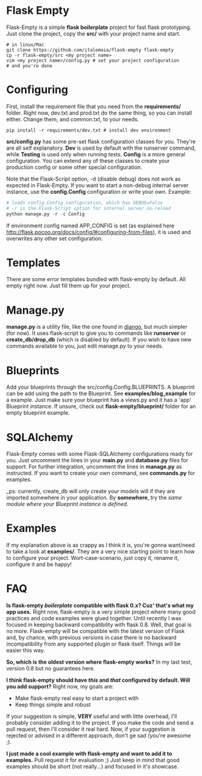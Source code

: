 Flask Empty
===========
Flask-Empty is a simple **flask boilerplate** project for fast flask prototyping. Just
clone the project, copy the **src/** with your project name and start.

```shell
# in linux/Mac
git clone https://github.com/italomaia/flask-empty flask-empty
cp -r flask-empty/src <my project name>
vim <my project name>/config.py # set your project configuration
# and you're done
```

Configuring
===========

First, install the requirement file that you need from the **requirements/** folder. Right now, dev.txt and prod.txt
do the same thing, so you can install either. Change them, and common.txt, to your needs.

```
pip install -r requirements/dev.txt # install dev environment
```

**src/config.py** has some pre-set flask configuration classes for you. They're are all self explanatory.
**Dev** is used by default with the runserver command, while **Testing** is used only when running tests. **Config**
is a more general configuration. You can extend any of these classes to create your production config or some
other special configuration.

Note that the Flask-Script option, -d (disable debug) does not work as expected in Flask-Empty. If you want
to start a non-debug internal server instance, use the **config.Config** configuration or write your own. Example:

```python
# loads config.Config configuration, which has DEBUG=False
# -r is the Flask-Script option for internal server no-reload
python manage.py -r -c Config
```

If environment config named APP_CONFIG is set (as explained here http://flask.pocoo.org/docs/config/#configuring-from-files),
it is used and overwrites any other set configuration.

Templates
=========
There are some error templates bundled with flask-empty by default. All empty right now. Just fill them up for
your project.

Manage.py
=========
**manage.py** is a utility file, like the one found 
in [django](https://docs.djangoproject.com/en/1.6/ref/django-admin/ "django manage.py"), 
but much simpler (for now). It uses flask-script to give you to commands like **runserver** 
or **create_db/drop_db** (which is disabled by default). If you wish to have new commands
available to you, just edit manage.py to your needs.

Blueprints
==========
Add your blueprints through the src/config.Config.BLUEPRINTS. A blueprint can be add using the path to the
Blueprint. See **examples/blog_example** for a example. Just make sure your blueprint has a views.py and 
it has a 'app' Blueprint instance. If unsure, 
check out **flask-empty/blueprint/** folder for an empty blueprint example.

SQLAlchemy
==========
Flask-Empty comes with some Flask-SQLAlchemy configurations ready for you. Just uncomment the lines in your **main.py**
and **database.py** files for support. For further integration, uncomment the lines in **manage.py** as instructed.
If you want to create your own command, see **commands.py** for examples. 

_ps: currently, create_db will only create your models will if they are imported somewhere in your application. By **somewhere**, try the
*same module where your Blueprint instance is defined*.

Examples
========
If my explanation above is as crappy as I think it is, you're gonna want/need to take a look at **examples/**. They
are a very nice starting point to learn how to configure your project. Wort-case-scenario, just copy it, rename it,
configure it and be happy!

FAQ
===
**Is flask-empty _boilerplate_ compatible with flask 0.x? Cuz' that's what my app uses.**
Right now, flask-empty is a very simple project where many good practices and code examples were glued together.
Until recently I was focused in keeping backward compatibility with flask 0.8. Well, that goal is no more.
 Flask-empty will be compatible with the latest version of Flask and, by chance, with previous versions in case
 there is no backward incompatibility from any supported plugin or flask itself. Things will be easier this way.

**So, which is the oldest version where flask-empty works?**
In my last test, version 0.8 but no guarantees here.

**I think flask-empty should have _this_ and _that_ configured by default. Will you add support?**
Right now, my goals are:

* Make flask-empty real easy to start a project with
* Keep things simple and robust

If your suggestion is simple, **VERY** useful and with little overhead, I'll probably consider adding it to the
project. If you make the code and send a pull request, then I'll consider it real hard. Now, if your suggestion is
 rejected or advised in a different approach, don't ge sad (you're awesome ;).

**I just made a cool example with flask-empty and want to add it to examples.**
Pull request it for evaluation ;)
Just keep in mind that good examples should be short (not really...) and focused in it's showcase.